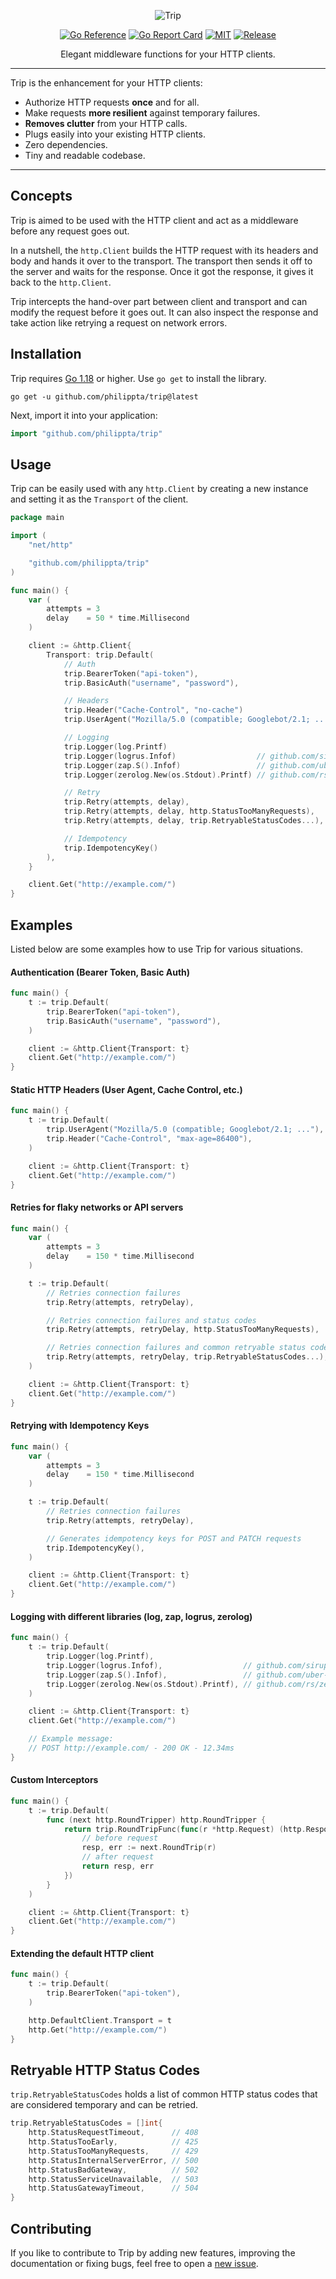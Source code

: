 <div align="center">

![Trip](https://github.com/philippta/trip/blob/assets/trip.png?raw=true)

[![Go Reference](https://pkg.go.dev/badge/github.com/philippta/trip.svg)](https://pkg.go.dev/github.com/philippta/trip) [![Go Report Card](https://goreportcard.com/badge/github.com/philippta/trip)](https://goreportcard.com/report/github.com/philippta/trip) [![MIT](https://img.shields.io/github/license/philippta/trip?style=flat)](https://github.com/philippta/trip/blob/master/LICENSE) [![Release](https://img.shields.io/github/release/philippta/trip.svg)](https://github.com/philippta/trip/releases)

Elegant middleware functions for your HTTP clients.
</div>

---

Trip is the enhancement for your HTTP clients:
- Authorize HTTP requests **once** and for all.
- Make requests **more resilient** against temporary failures.
- **Removes clutter** from your HTTP calls.
- Plugs easily into your existing HTTP clients.
- Zero dependencies.
- Tiny and readable codebase.

---

## Concepts

Trip is aimed to be used with the HTTP client and act as a middleware before any request goes out.

In a nutshell, the `http.Client` builds the HTTP request with its headers and body and hands it over to the transport. The transport then sends it off to the server and waits for the response. Once it got the response, it gives it back to the `http.Client`.

Trip intercepts the hand-over part between client and transport and can modify the request before it goes out. It can also inspect the response and take action like retrying a request on network errors.

## Installation

Trip requires [Go 1.18](https://go.dev/dl/) or higher. Use `go get` to install the library.

```
go get -u github.com/philippta/trip@latest
```

Next, import it into your application:
```go
import "github.com/philippta/trip"
```

## Usage

Trip can be easily used with any `http.Client` by creating a new instance and setting it as the `Transport` of the client.

```go
package main

import (
    "net/http"

    "github.com/philippta/trip"
)

func main() {
    var (
        attempts = 3
        delay    = 50 * time.Millisecond
    )

    client := &http.Client{
        Transport: trip.Default(
            // Auth
            trip.BearerToken("api-token"),
            trip.BasicAuth("username", "password"),

            // Headers
            trip.Header("Cache-Control", "no-cache")
            trip.UserAgent("Mozilla/5.0 (compatible; Googlebot/2.1; ...")

            // Logging
            trip.Logger(log.Printf)
            trip.Logger(logrus.Infof)                  // github.com/sirupsen/logrus
            trip.Logger(zap.S().Infof)                 // github.com/uber-go/zap
            trip.Logger(zerolog.New(os.Stdout).Printf) // github.com/rs/zerolog

            // Retry
            trip.Retry(attempts, delay),
            trip.Retry(attempts, delay, http.StatusTooManyRequests),
            trip.Retry(attempts, delay, trip.RetryableStatusCodes...),

            // Idempotency
            trip.IdempotencyKey()
        ),
    }

    client.Get("http://example.com/")
}
```

## Examples

Listed below are some examples how to use Trip for various situations.

#### Authentication (Bearer Token, Basic Auth)

```go
func main() {
    t := trip.Default(
        trip.BearerToken("api-token"),
        trip.BasicAuth("username", "password"),
    )

    client := &http.Client{Transport: t}
    client.Get("http://example.com/")
}
```

#### Static HTTP Headers (User Agent, Cache Control, etc.)

```go
func main() {
    t := trip.Default(
        trip.UserAgent("Mozilla/5.0 (compatible; Googlebot/2.1; ..."),
        trip.Header("Cache-Control", "max-age=86400"),
    )

    client := &http.Client{Transport: t}
    client.Get("http://example.com/")
}
```

#### Retries for flaky networks or API servers

```go
func main() {
    var (
        attempts = 3
        delay    = 150 * time.Millisecond
    )

    t := trip.Default(
        // Retries connection failures
        trip.Retry(attempts, retryDelay),

        // Retries connection failures and status codes
        trip.Retry(attempts, retryDelay, http.StatusTooManyRequests),

        // Retries connection failures and common retryable status codes
        trip.Retry(attempts, retryDelay, trip.RetryableStatusCodes...),
    )

    client := &http.Client{Transport: t}
    client.Get("http://example.com/")
}
```

#### Retrying with Idempotency Keys

```go
func main() {
    var (
        attempts = 3
        delay    = 150 * time.Millisecond
    )

    t := trip.Default(
        // Retries connection failures
        trip.Retry(attempts, retryDelay),

        // Generates idempotency keys for POST and PATCH requests
        trip.IdempotencyKey(),
    )

    client := &http.Client{Transport: t}
    client.Get("http://example.com/")
}
```

#### Logging with different libraries (log, zap, logrus, zerolog)

```go
func main() {
    t := trip.Default(
        trip.Logger(log.Printf),
        trip.Logger(logrus.Infof),                  // github.com/sirupsen/logrus
        trip.Logger(zap.S().Infof),                 // github.com/uber-go/zap
        trip.Logger(zerolog.New(os.Stdout).Printf), // github.com/rs/zerolog
    )

    client := &http.Client{Transport: t}
    client.Get("http://example.com/")

    // Example message:
    // POST http://example.com/ - 200 OK - 12.34ms
}
```

#### Custom Interceptors

```go
func main() {
    t := trip.Default(
        func (next http.RoundTripper) http.RoundTripper {
            return trip.RoundTripFunc(func(r *http.Request) (http.Response, error) {
                // before request
                resp, err := next.RoundTrip(r)
                // after request
                return resp, err
            })
        }
    )

    client := &http.Client{Transport: t}
    client.Get("http://example.com/")
}
```

#### Extending the default HTTP client

```go
func main() {
    t := trip.Default(
        trip.BearerToken("api-token"),
    )

    http.DefaultClient.Transport = t
    http.Get("http://example.com/")
}
```


## Retryable HTTP Status Codes

`trip.RetryableStatusCodes` holds a list of common HTTP status codes that are considered temporary and can be retried.

```go
trip.RetryableStatusCodes = []int{
	http.StatusRequestTimeout,      // 408
	http.StatusTooEarly,            // 425
	http.StatusTooManyRequests,     // 429
	http.StatusInternalServerError, // 500
	http.StatusBadGateway,          // 502
	http.StatusServiceUnavailable,  // 503
	http.StatusGatewayTimeout,      // 504
}
```

## Contributing

If you like to contribute to Trip by adding new features, improving the documentation or fixing bugs, feel free to open a [new issue](https://github.com/philippta/trip/issues).
